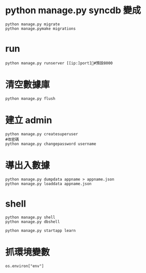 # python manage.py syncdb 變成
```
python manage.py migrate 
python manage.pymake migrations
```
# run
```
python manage.py runserver [[ip:]port]#預設8000
```
# 清空數據庫
```
python manage.py flush
```
# 建立 admin
```
python manage.py createsuperuser
#改密碼
python manage.py changepassword username
```
# 導出入數據
```
python manage.py dumpdata appname > appname.json
python manage.py loaddata appname.json
```

# shell
```
python manage.py shell
python manage.py dbshell
```
```
python manage.py startapp learn
```
# 抓環境變數
```
os.environ["env"]
```